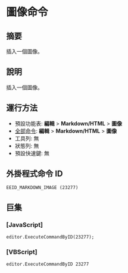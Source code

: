 # 圖像命令

## 摘要

插入一個圖像。

## 說明

插入一個圖像。

## 運行方法

- 預設功能表: **編輯** \> **Markdown/HTML** \> **圖像**
- [全部命令](../tools/all_commands): **編輯** \> **Markdown/HTML** \> **圖像**
- 工具列: 無
- 狀態列: 無
- 預設快速鍵: 無

## 外掛程式命令 ID

```
EEID_MARKDOWN_IMAGE (23277)
```

## 巨集

### \[JavaScript\]

```
editor.ExecuteCommandByID(23277);
```

### \[VBScript\]

```
editor.ExecuteCommandByID 23277
```
